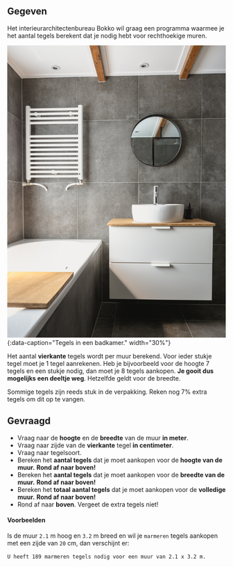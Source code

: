 ## Gegeven
Het interieurarchitectenbureau Bokko wil graag een programma waarmee je het aantal tegels berekent dat je nodig hebt voor rechthoekige muren.

![Tegels in een badkamer.](media/sven-brandsma.jpg "Foto door Sven Brandsma op Unsplash."){:data-caption="Tegels in een badkamer." width="30%"}

Het aantal **vierkante** tegels wordt per muur berekend. Voor ieder stukje tegel moet je 1 tegel aanrekenen. Heb je bijvoorbeeld voor de hoogte 7 tegels en een stukje nodig, dan moet je 8 tegels aankopen. **Je gooit dus mogelijks een deeltje weg**. Hetzelfde geldt voor de breedte. 

Sommige tegels zijn reeds stuk in de verpakking. Reken nog 7% extra tegels om dit op te vangen.


## Gevraagd
- Vraag naar de **hoogte** en de **breedte** van de muur **in meter**.
- Vraag naar zijde van de **vierkante** tegel **in centimeter**.
- Vraag naar tegelsoort.
- Bereken het **aantal tegels** dat je moet aankopen voor de **hoogte van de muur.** **Rond af naar boven!**
- Bereken het **aantal tegels** dat je moet aankopen voor de **breedte van de muur.** **Rond af naar boven!**
- Bereken het **totaal aantal tegels** dat je moet aankopen voor de **volledige muur.** **Rond af naar boven!**
- Rond af naar **boven**. Vergeet de extra tegels niet! 

#### Voorbeelden
Is de muur `2.1` m hoog en `3.2` m breed en wil je `marmeren` tegels aankopen met een zijde van `20` cm, dan verschijnt er:
```
U heeft 189 marmeren tegels nodig voor een muur van 2.1 x 3.2 m.
```
